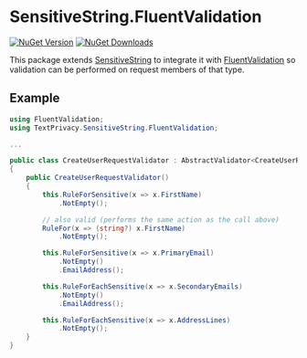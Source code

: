 # SensitiveString.FluentValidation
[![NuGet Version](http://img.shields.io/nuget/v/SensitiveString.FluentValidation.svg?style=for-the-badge&logo=nuget)](https://www.nuget.org/packages/SensitiveString.FluentValidation/) [![NuGet Downloads](https://img.shields.io/nuget/dt/SensitiveString.FluentValidation.svg?style=for-the-badge&logo=nuget)](https://www.nuget.org/packages/SensitiveString.FluentValidation/)

This package extends [SensitiveString](https://www.nuget.org/packages/SensitiveString) to integrate it with [FluentValidation](https://github.com/FluentValidation/FluentValidation) so validation can be performed on request members of that type.

## Example

```c#
using FluentValidation;
using TextPrivacy.SensitiveString.FluentValidation;

...

public class CreateUserRequestValidator : AbstractValidator<CreateUserRequest>
{
    public CreateUserRequestValidator()
    {
        this.RuleForSensitive(x => x.FirstName)
            .NotEmpty();

      	// also valid (performs the same action as the call above)
        RuleFor(x => (string?) x.FirstName)
            .NotEmpty();

        this.RuleForSensitive(x => x.PrimaryEmail)
            .NotEmpty()
            .EmailAddress();

        this.RuleForEachSensitive(x => x.SecondaryEmails)
            .NotEmpty()
            .EmailAddress();

        this.RuleForEachSensitive(x => x.AddressLines)
            .NotEmpty();
    }
}
```

